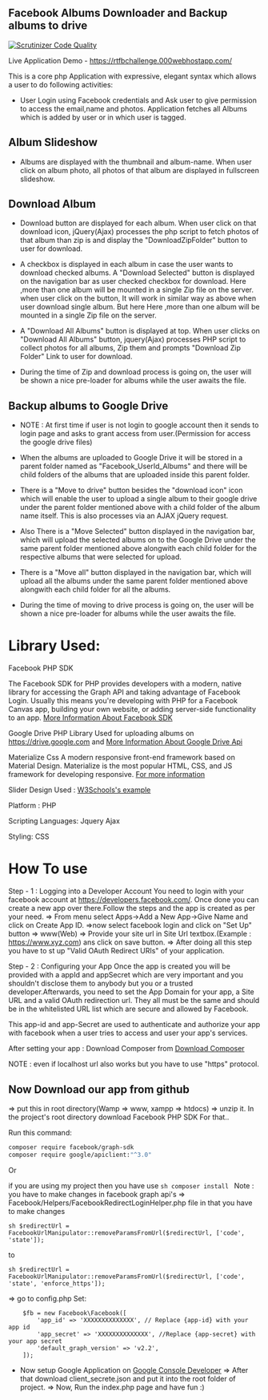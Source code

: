 ## Facebook Albums Downloader and Backup albums to drive
[![Scrutinizer Code Quality](https://scrutinizer-ci.com/g/kishanjasani/SociaManager/badges/quality-score.png?b=master)](https://scrutinizer-ci.com/g/kishanjasani/SociaManager/?branch=master)

Live Application Demo - https://rtfbchallenge.000webhostapp.com/

This is a core php Application with expressive, elegant syntax which  allows a user to do following activities:

- User Login using Facebook credentials and Ask user to give permission to access the email,name and photos. 
Application fetches all Albums which is added by user or in which user is tagged.

## Album Slideshow
- Albums are displayed with the thumbnail and album-name. When user click on album photo, all photos of that album are displayed in fullscreen slideshow.

## Download Album
- Download button are displayed for each album. When user click on that download icon, jQuery(Ajax) processes the php script to fetch photos of that album than zip is and display the "DownloadZipFolder" button to user for download.
- A checkbox is displayed in each album in case the user wants to download checked albums. A "Download Selected" button is displayed on the navigation bar as user checked checkbox for download. 
 Here ,more than one album will be mounted in a single Zip file on the server. when user click on the button, It will work in similar way as above when user download single album. But here Here ,more than one album will be mounted in a single Zip file on the server.
- A "Download All Albums" button is displayed at top. When user clicks on "Download All Albums" button, jquery(Ajax) processes PHP script to collect photos for all albums, Zip them and prompts "Download Zip Folder" Link to user for download.

- During the time of Zip and download process is going on, the user will be shown a nice pre-loader for albums while the user awaits the file.

## Backup albums to Google Drive

- NOTE : At first time if user is not login to google account then it sends to login page and asks to grant access from user.(Permission for access the google drive files)

- When the albums are uploaded to Google Drive it will be stored in a parent folder named as "Facebook_UserId_Albums" and there will be child folders of the albums that are uploaded inside this parent folder.

- There is a "Move to drive" button besides the "download icon" icon which will enable the user to upload a single album to their google drive under the parent folder mentioned above with a child folder of the album name itself. This is also processes via an AJAX jQuery request.

- Also There is a "Move Selected" button displayed in the navigation bar, which will upload the selected albums on to the Google Drive under the same parent folder mentioned above alongwith each child folder for the respective albums that were selected for upload. 
- There is a "Move all" button displayed in the navigation bar, which will upload all the albums under the same parent folder mentioned above alongwith each child folder for all the albums.
- During the time of moving to drive process is going on, the user will be shown a nice pre-loader for albums while the user awaits the file.

Library Used:
==========================================================
Facebook PHP SDK

The Facebook SDK for PHP provides developers with a modern, native library for accessing the Graph API and 
taking advantage of Facebook Login. Usually this means you're developing with PHP for a Facebook Canvas app, 
building your own website, or adding server-side functionality to an app.
<a href="https://developers.facebook.com/docs/reference/php/">More Information About Facebook SDK</a>

Google Drive PHP Library
Used for uploading albums on https://drive.google.com and <a href="https://developers.google.com/drive/api/v3/quickstart/php">More Information About Google Drive Api</a>

Materialize Css
A modern responsive front-end framework based on Material Design.
Materialize is the most popular HTML, CSS, and JS framework for developing responsive. <a href="https://materializecss.com/">For more information</a>

Slider Design Used : <a href="https://www.w3schools.com/howto/howto_js_slideshow.asp">W3Schools's example</a>

Platform : PHP

Scripting Languages:
Jquery
Ajax

Styling: CSS

How To use 
================================================

Step - 1 : Logging into a Developer Account
You need to login with your facebook account at https://developers.facebook.com/. Once done you can create a new app over there.Follow the steps and the app is created as per your need.
=> From menu select Apps->Add a New App->Give Name and click on Create App ID. 
=>now select facebook login and click on "Set Up" button => www(Web) => Provide your site url in Site Url textbox.(Example : https://www.xyz.com) ans click on save button.
=> After doing all this step you have to st up "Valid OAuth Redirect URIs" of your application.

Step - 2 : Configuring your App
Once the app is created you will be provided with a appId and appSecret which are very important and you shouldn't disclose them to anybody but you or a trusted developer.Afterwards, you need to set the App Domain for your app, a Site URL and a valid OAuth redirection url. They all must be the same and should be in the whitelisted URL list which are secure and allowed by Facebook.

This app-id and app-Secret are used to authenticate and authorize your app with facebook when a user tries to access and user your app's services.

After setting your app : Download Composer from <a href="https://getcomposer.org/">Download Composer</a>

NOTE : even if localhost url also works but you have to use "https" protocol.

## Now Download our app from github
=> put this in root directory(Wamp => www, xampp => htdocs)
=> unzip it.
In the project's root directory download Facebook PHP SDK For that.. 

Run this command: 
```sh
composer require facebook/graph-sdk
composer require google/apiclient:"^3.0"
```
Or

if you are using my project then you have use ```sh composer install ```
Note : you have to make changes in facebook graph api's => Facebook/Helpers/FacebookRedirectLoginHelper.php file
in that you have to make changes

```sh $redirectUrl = FacebookUrlManipulator::removeParamsFromUrl($redirectUrl, ['code', 'state']); ```

to 

```sh $redirectUrl = FacebookUrlManipulator::removeParamsFromUrl($redirectUrl, ['code', 'state', 'enforce_https']); ```


=> go to config.php
	Set:
		
        $fb = new Facebook\Facebook([
            'app_id' => 'XXXXXXXXXXXXXX', // Replace {app-id} with your app id
            'app_secret' => 'XXXXXXXXXXXXXX', //Replace {app-secret} with your app secret
            'default_graph_version' => 'v2.2',
        ]);
- Now setup Google Application on <a href="https://console.developers.google.com/">Google Console Developer</a> 
=> After that download client_secrete.json and put it into the root folder of project.
=> Now, Run the index.php page and have fun :)
